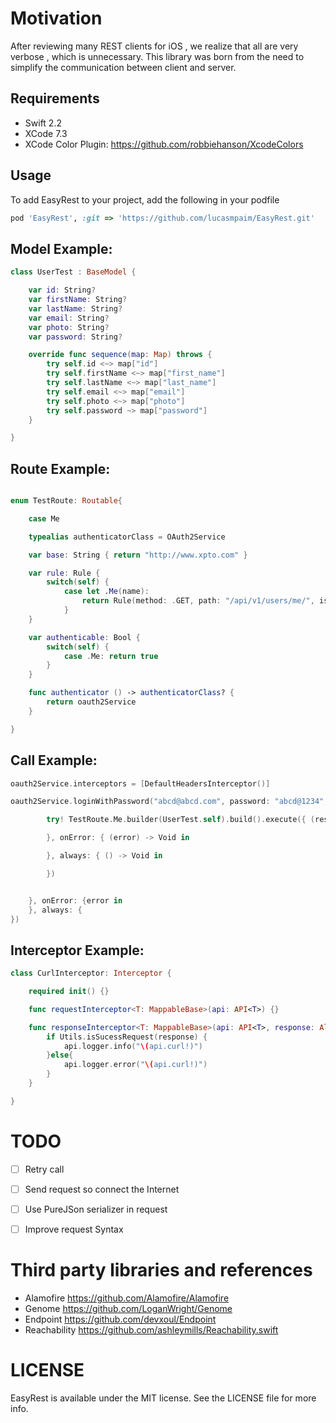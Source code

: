 # Motivation
After reviewing many REST clients for iOS , we realize that all are very verbose , which is unnecessary.
This library was born from the need to simplify the communication between client and server.

## Requirements
 - Swift 2.2
 - XCode 7.3
 - XCode Color Plugin: https://github.com/robbiehanson/XcodeColors

## Usage
To add EasyRest to your project, add the following in your podfile

```Ruby
pod 'EasyRest', :git => 'https://github.com/lucasmpaim/EasyRest.git'
```

## Model Example:
```swift
class UserTest : BaseModel {

    var id: String?
    var firstName: String?
    var lastName: String?
    var email: String?
    var photo: String?
    var password: String?

    override func sequence(map: Map) throws {
        try self.id <~> map["id"]
        try self.firstName <~> map["first_name"]
        try self.lastName <~> map["last_name"]
        try self.email <~> map["email"]
        try self.photo <~> map["photo"]
        try self.password ~> map["password"]
    }

}
```

## Route Example:
```swift

enum TestRoute: Routable{

    case Me

    typealias authenticatorClass = OAuth2Service

    var base: String { return "http://www.xpto.com" }

    var rule: Rule {
        switch(self) {
            case let .Me(name):
                return Rule(method: .GET, path: "/api/v1/users/me/", isAuthenticable: true, parameters: [.Query : ["name": name]])
            }
    }

    var authenticable: Bool {
        switch(self) {
            case .Me: return true
        }
    }

    func authenticator () -> authenticatorClass? {
        return oauth2Service
    }

}

```

## Call Example:
```swift
oauth2Service.interceptors = [DefaultHeadersInterceptor()]

oauth2Service.loginWithPassword("abcd@abcd.com", password: "abcd@1234", onSucess: {

        try! TestRoute.Me.builder(UserTest.self).build().execute({ (result) -> Void in

        }, onError: { (error) -> Void in

        }, always: { () -> Void in

        })


    }, onError: {error in
    }, always: {
})
```
## Interceptor Example:

```swift
class CurlInterceptor: Interceptor {

    required init() {}

    func requestInterceptor<T: MappableBase>(api: API<T>) {}

    func responseInterceptor<T: MappableBase>(api: API<T>, response: Alamofire.Response<AnyObject, NSError>) {
        if Utils.isSucessRequest(response) {
            api.logger.info("\(api.curl!)")
        }else{
            api.logger.error("\(api.curl!)")
        }
    }

}
```

# TODO
- [ ] Retry call
- [ ] Send request so connect the Internet
- [ ] Use PureJSon serializer in request
- [ ] Improve request Syntax


# Third party libraries and references
- Alamofire    https://github.com/Alamofire/Alamofire
- Genome       https://github.com/LoganWright/Genome
- Endpoint     https://github.com/devxoul/Endpoint
- Reachability https://github.com/ashleymills/Reachability.swift

# LICENSE
EasyRest is available under the MIT license. See the LICENSE file for more info.
